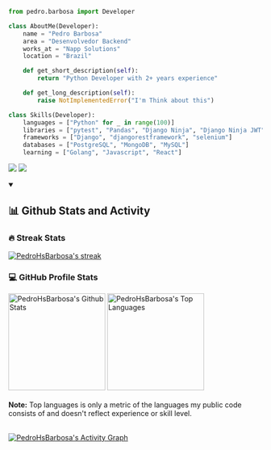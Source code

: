```python
from pedro.barbosa import Developer

class AboutMe(Developer):
    name = "Pedro Barbosa"
    area = "Desenvolvedor Backend"
    works_at = "Napp Solutions"
    location = "Brazil"

    def get_short_description(self):
        return "Python Developer with 2+ years experience"

    def get_long_description(self):
        raise NotImplementedError("I'm Think about this") 

class Skills(Developer):
    languages = ["Python" for _ in range(100)]
    libraries = ["pytest", "Pandas", "Django Ninja", "Django Ninja JWT", "Pydantic"]
    frameworks = ["Django", "djangorestframework", "selenium"]
    databases = ["PostgreSQL", "MongoDB", "MySQL"]
    learning = ["Golang", "Javascript", "React"]
```

<p align="left">
  <a href="mailto:pedrohsbarbosa99@gmail.com" alt="Gmail">
  <img src="https://img.shields.io/badge/-Gmail-FF0000?style=flat-square&labelColor=FF0000&logo=gmail&logoColor=white&link=mailto:pedrohsbarbosa99@gmail.com" /></a>

  <a href="https://www.linkedin.com/in/pedro-barbosa-6bb200165/" alt="LinkedIn">
  <img src="https://img.shields.io/badge/-Linkedin-0e76a8?style=flat-square&logo=Linkedin&logoColor=white&link=https://www.linkedin.com/in/pedro-barbosa-6bb200165/" /></a>
</p>

<details open>
  <summary>
    <h2>📊 Github Stats and Activity</h2>
  </summary>

  <h3>🔥 Streak Stats</h3>

  <!-- GitHub Readme Streak Stats - https://github.com/PedroHsBarbosa/github-readme-streak-stats -->
  <p>
    <a href="https://github.com/pedrohsbarbosa99/github-readme-streak-stats">
      <img title="🔥 Get streak stats for your profile at git.io/streak-stats" alt="PedroHsBarbosa's streak"
        src="https://github-readme-streak-stats-six-kappa.vercel.app?user=pedrohsbarbosa99&theme=dracula&hide_border=true&exclude_days=Sun" />
    </a>
  </p>

  <h3>💻 GitHub Profile Stats</h3>

  <!-- https://github.com/anuraghazra/github-readme-stats -->


<a href="https://github.com/anuraghazra/github-readme-stats"><img alt="PedroHsBarbosa's Github Stats" src="https://github-readme-stats-tau-eight-87.vercel.app/api/?username=pedrohsbarbosa99&show_icons=true&include_all_commits=true&count_private=true&theme=dracula&hide_border=true&title_color=F85D7F&icon_color=F8D866" height="192px"/></a>
  <a href="https://github.com/anuraghazra/github-readme-stats"><img alt="PedroHsBarbosa's Top Languages" src="https://github-readme-stats-tau-eight-87.vercel.app/api/top-langs/?username=pedrohsbarbosa99&langs_count=8&layout=compact&theme=dracula&hide_border=true&title_color=F85D7F&icon_color=F8D866&exclude_repo=github-readme-streak-stats,github-readme-stats" height="192px"/></a>
  <br/>
  <br />
  <b>Note:</b> Top languages is only a metric of the languages my public code consists of and doesn't reflect experience
  or skill level.
  <br />
  <br />

  <!-- https://github.com/ashutosh00710/github-readme-activity-graph -->

  <a href="https://github.com/ashutosh00710/github-readme-activity-graph"><img alt="PedroHsBarbosa's Activity Graph"
      src="https://github-readme-activity-graph.vercel.app/graph/?username=pedrohsbarbosa99&hide_border=true&theme=dracula&bg_color=282A36" /></a>

</details>
